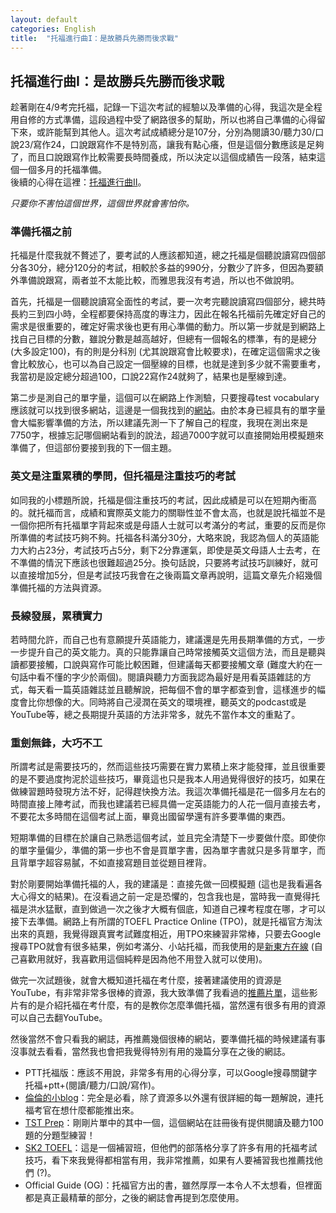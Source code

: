 ```yaml
---
layout: default
categories: English
title:  "托福進行曲I：是故勝兵先勝而後求戰"
---  
```

## 托福進行曲I：是故勝兵先勝而後求戰  
趁著剛在4/9考完托福，記錄一下這次考試的經驗以及準備的心得，我這次是全程用自修的方式準備，這段過程中受了網路很多的幫助，所以也將自己準備的心得留下來，或許能幫到其他人。這次考試成績總分是107分，分別為閱讀30/聽力30/口說23/寫作24，口說跟寫作不是特別高，讓我有點心癢，但是這個分數應該是足夠了，而且口說跟寫作比較需要長時間養成，所以決定以這個成績告一段落，結束這個一個多月的托福準備。  
後續的心得在這裡：<a href="https://lloydychuang.github.io/english/2022/04/21/toefl2.html" target="_blank">托福進行曲II</a>。  
  
*只要你不害怕這個世界，這個世界就會害怕你。*  
  
### 準備托福之前  
托福是什麼我就不贅述了，要考試的人應該都知道，總之托福是個聽說讀寫四個部分各30分，總分120分的考試，相較於多益的990分，分數少了許多，但因為要額外準備說跟寫，兩者並不太能比較，而雅思我沒有考過，所以也不做說明。  
  
首先，托福是一個聽說讀寫全面性的考試，要一次考完聽說讀寫四個部分，總共時長約三到四小時，全程都要保持高度的專注力，因此在報名托福前先確定好自己的需求是很重要的，確定好需求後也更有用心準備的動力。所以第一步就是到網路上找自己目標的分數，雖說分數是越高越好，但總有一個報名的標準，有的是總分 (大多設定100)，有的則是分科別 (尤其說跟寫會比較要求)，在確定這個需求之後會比較放心，也可以為自己設定一個壓線的目標，也就是達到多少就不需要重考，我當初是設定總分超過100，口說22寫作24就夠了，結果也是壓線到達。  
  
第二步是測自己的單字量，這個可以在網路上作測驗，只要搜尋test vocabulary應該就可以找到很多網站，這邊是一個我找到的<a href="https://preply.com/en/learn/english/test-your-vocab" target="_blank">網站</a>。由於本身已經具有的單字量會大幅影響準備的方法，所以建議先測一下了解自己的程度，我現在測出來是7750字，根據忘記哪個網站看到的說法，超過7000字就可以直接開始用模擬題來準備了，但這部份要接到我的下一個主題。  
  
### 英文是注重累積的學問，但托福是注重技巧的考試  
如同我的小標題所說，托福是個注重技巧的考試，因此成績是可以在短期內衝高的。就托福而言，成績和實際英文能力的關聯性並不會太高，也就是說托福並不是一個你把所有托福單字背起來或是母語人士就可以考滿分的考試，重要的反而是你所準備的考試技巧夠不夠。托福各科滿分30分，大略來說，我認為個人的英語能力大約占23分，考試技巧占5分，剩下2分靠運氣，即使是英文母語人士去考，在不準備的情況下應該也很難超過25分。換句話說，只要將考試技巧訓練好，就可以直接增加5分，但是考試技巧我會在之後兩篇文章再說明，這篇文章先介紹幾個準備托福的方法與資源。  
  
### 長線發展，累積實力  
若時間允許，而自己也有意願提升英語能力，建議還是先用長期準備的方式，一步一步提升自己的英文能力。真的只能靠讓自己時常接觸英文這個方法，而且是聽與讀都要接觸，口說與寫作可能比較困難，但建議每天都要接觸文章 (難度大約在一句話中看不懂的字少於兩個)。閱讀與聽力方面我認為最好是用看英語雜誌的方式，每天看一篇英語雜誌並且聽解說，把每個不會的單字都查到會，這樣進步的幅度會比你想像的大。同時將自己浸潤在英文的環境裡，聽英文的podcast或是YouTube等，總之長期提升英語的方法非常多，就先不當作本文的重點了。  
  
### 重劍無鋒，大巧不工  
所謂考試是需要技巧的，然而這些技巧需要在實力累積上來才能發揮，並且很重要的是不要過度拘泥於這些技巧，畢竟這也只是我本人用過覺得很好的技巧，如果在做練習題時發現方法不好，記得趕快換方法。我這次準備托福是花一個多月左右的時間直接上陣考試，而我也建議若已經具備一定英語能力的人花一個月直接去考，不要花太多時間在這個考試上面，畢竟出國留學還有許多要準備的東西。  
  
短期準備的目標在於讓自己熟悉這個考試，並且完全清楚下一步要做什麼。即使你的單字量偏少，準備的第一步也不會是買單字書，因為單字書就只是多背單字，而且背單字超容易膩，不如直接寫題目並從題目裡背。  
  
對於剛要開始準備托福的人，我的建議是：直接先做一回模擬題 (這也是我看遍各大心得文的結果)。在沒看過之前一定是恐懼的，包含我也是，當時我一直覺得托福是洪水猛獸，直到做過一次之後才大概有個底，知道自己裸考程度在哪，才可以接下去準備。網路上有所謂的TOEFL Practice Online (TPO)，就是托福官方淘汰出來的真題，我覺得跟真實考試難度相近，用TPO來練習非常棒，只要去Google搜尋TPO就會有很多結果，例如考滿分、小站托福，而我使用的是<a href="https://liuxue.koolearn.com/toefl/" target="_blank">新東方在線</a> (自己喜歡用就好，我喜歡用這個純粹是因為他不用登入就可以使用)。  
  
做完一次試題後，就會大概知道托福在考什麼，接著建議使用的資源是YouTube，有非常非常多很棒的資源，我大致準備了我看過的<a href="https://youtube.com/playlist?list=PLtd-Nbg6DUQbh2yg_UuVAJHMVlLuO4h4V" target="_blank">推薦片單</a>，這些影片有的是介紹托福在考什麼，有的是教你怎麼準備托福，當然還有很多有用的資源可以自己去翻YouTube。  
  
然後當然不會只看我的網誌，再推薦幾個很棒的網站，要準備托福的時候建議有事沒事就去看看，當然我也會把我覺得特別有用的幾篇分享在之後的網誌。  
- PTT托福版：應該不用說，非常多有用的心得分享，可以Google搜尋關鍵字托福+ptt+(閱讀/聽力/口說/寫作)。
- <a href="https://xination.pixnet.net/blog/post/23491546" target="_blank">倫倫的小blog</a>：完全是必看，除了資源多以外還有很詳細的每一題解說，連托福考官在想什麼都能推出來。
- <a href="https://tstprep.com/" target="_blank">TST Prep</a>：剛剛片單中的其中一個，這個網站在註冊後有提供閱讀及聽力100題的分題型練習！
- <a href="http://sk2toefl.blogspot.com/" target="_blank">SK2 TOEFL</a>：這是一個補習班，但他們的部落格分享了許多有用的托福考試技巧，看下來我覺得都相當有用，我非常推薦，如果有人要補習我也推薦找他們 (?)。
- Official Guide (OG)：托福官方出的書，雖然厚厚一本令人不太想看，但裡面都是真正最精華的部分，之後的網誌會再提到怎麼使用。

